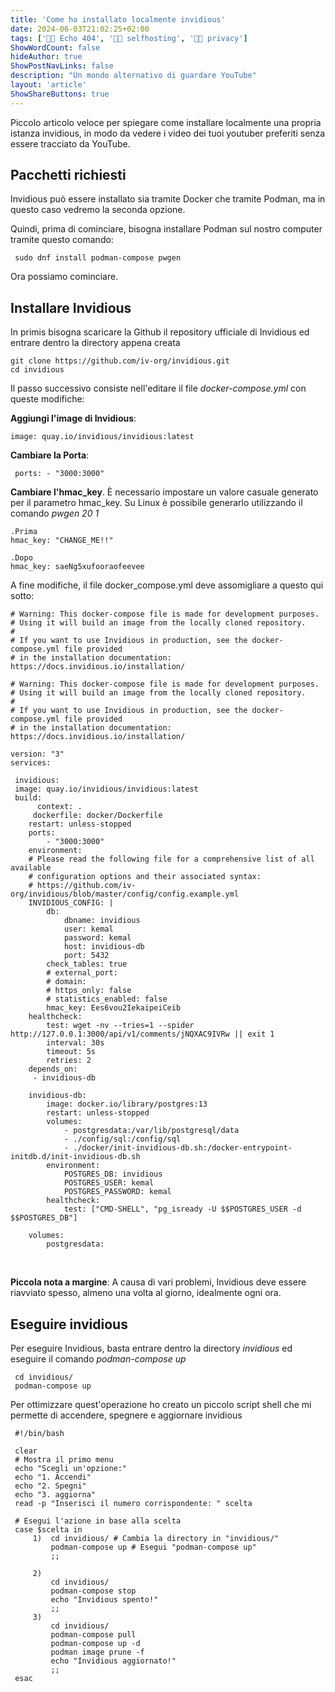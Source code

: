 ```yaml
---
title: 'Come ho installato localmente invidious'
date: 2024-06-03T21:02:25+02:00
tags: ['👨‍💻 Echo 404', '👨‍💻 selfhosting', '👨‍💻 privacy']
ShowWordCount: false
hideAuthor: true
ShowPostNavLinks: false
description: "Un mondo alternativo di guardare YouTube"
layout: 'article'
ShowShareButtons: true
---
```


Piccolo articolo veloce per spiegare come installare localmente una propria istanza invidious, in modo da vedere i video dei tuoi youtuber preferiti senza essere tracciato da YouTube.

## Pacchetti richiesti

Invidious può essere installato sia tramite Docker che tramite Podman, ma in questo caso vedremo la seconda opzione.

Quindi, prima di cominciare, bisogna installare Podman sul nostro computer tramite questo comando:

```shell
 sudo dnf install podman-compose pwgen
```

Ora possiamo cominciare.

## Installare Invidious

In primis bisogna scaricare la Github il repository ufficiale di Invidious ed entrare dentro la directory appena creata

```shell
git clone https://github.com/iv-org/invidious.git
cd invidious
```


Il passo successivo consiste nell'editare il file _docker-compose.yml_ con queste modifiche:

**Aggiungi l'image di Invidious**:

    image: quay.io/invidious/invidious:latest

**Cambiare la Porta**:

     ports: - "3000:3000"

**Cambiare l'hmac_key**. È necessario impostare un valore casuale generato per il parametro hmac_key. Su Linux è possibile generarlo utilizzando il comando *pwgen 20 1*

    .Prima
    hmac_key: "CHANGE_ME!!"

    .Dopo
    hmac_key: saeNg5xufooraofeevee


A fine modifiche, il file docker_compose.yml deve assomigliare a questo qui sotto:

    # Warning: This docker-compose file is made for development purposes.
    # Using it will build an image from the locally cloned repository.
    #
    # If you want to use Invidious in production, see the docker-compose.yml file provided
    # in the installation documentation: https://docs.invidious.io/installation/

    # Warning: This docker-compose file is made for development purposes.
    # Using it will build an image from the locally cloned repository.
    #
    # If you want to use Invidious in production, see the docker-compose.yml file provided
    # in the installation documentation: https://docs.invidious.io/installation/

    version: "3"
    services:
    
     invidious:
     image: quay.io/invidious/invidious:latest
     build:
          context: .
         dockerfile: docker/Dockerfile
        restart: unless-stopped
        ports:
            - "3000:3000"
        environment:
        # Please read the following file for a comprehensive list of all available
        # configuration options and their associated syntax:
        # https://github.com/iv-org/invidious/blob/master/config/config.example.yml
        INVIDIOUS_CONFIG: |
            db:
                dbname: invidious
                user: kemal
                password: kemal
                host: invidious-db
                port: 5432
            check_tables: true
            # external_port:
            # domain:
            # https_only: false
            # statistics_enabled: false
            hmac_key: Ees6vou2IekaipeiCeib
        healthcheck:
            test: wget -nv --tries=1 --spider http://127.0.0.1:3000/api/v1/comments/jNQXAC9IVRw || exit 1
            interval: 30s
            timeout: 5s
            retries: 2
        depends_on:
         - invidious-db
  
        invidious-db:
            image: docker.io/library/postgres:13
            restart: unless-stopped
            volumes:
                - postgresdata:/var/lib/postgresql/data
                - ./config/sql:/config/sql
                - ./docker/init-invidious-db.sh:/docker-entrypoint-initdb.d/init-invidious-db.sh
            environment:
                POSTGRES_DB: invidious
                POSTGRES_USER: kemal
                POSTGRES_PASSWORD: kemal
            healthcheck:
                test: ["CMD-SHELL", "pg_isready -U $$POSTGRES_USER -d $$POSTGRES_DB"]

        volumes:
            postgresdata:

<br />

**Piccola nota a margine**: A causa di vari problemi, Invidious deve essere riavviato spesso, almeno una volta al giorno, idealmente ogni ora.

## Eseguire invidious

Per eseguire Invidious, basta entrare dentro la directory _invidious_ ed eseguire il comando _podman-compose up_ 

     cd invidious/
     podman-compose up

Per ottimizzare quest'operazione ho creato un piccolo script shell che mi permette di accendere, spegnere e aggiornare invidious

     #!/bin/bash

     clear
     # Mostra il primo menu
     echo "Scegli un'opzione:"
     echo "1. Accendi"
     echo "2. Spegni"
     echo "3. aggiorna"
     read -p "Inserisci il numero corrispondente: " scelta

     # Esegui l'azione in base alla scelta
     case $scelta in
         1)  cd invidious/ # Cambia la directory in "invidious/"
             podman-compose up # Esegui "podman-compose up"
             ;;
        
         2)
             cd invidious/
             podman-compose stop
             echo "Invidious spento!"
             ;;
         3)
             cd invidious/
             podman-compose pull
             podman-compose up -d
             podman image prune -f
             echo "Invidious aggiornato!"
             ;;
     esac